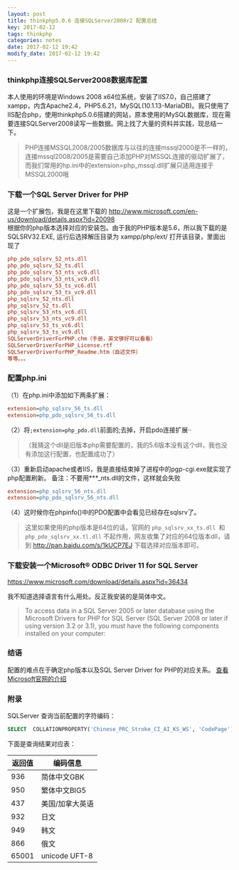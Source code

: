 ```yaml
---
layout: post
title: thinkphp5.0.6 连接SQLServer2008r2 配置总结
key: 2017-02-12
tags: thinkphp 
categories: notes
date: 2017-02-12 19:42
modify_date: 2017-02-12 19:42
---
```


### thinkphp连接SQLServer2008数据库配置

本人使用的环境是Windows 2008 x64位系统，安装了IIS7.0，自己搭建了xampp，内含Apache2.4，PHP5.6.21，MySQL(10.1.13-MariaDB)。我只使用了IIS配合php，使用thinkphp5.0.6搭建的网站，原本使用的MySQL数据库，现在需要连接SQLServer2008读写一些数据。网上找了大量的资料并实践，现总结一下。

<!--more-->

> PHP连接MSSQL2008/2005数据库与以往的连接mssql2000是不一样的，连接mssql2008/2005是需要自己添加PHP对MSSQL连接的驱动扩展了，而我们常用的hp.ini中的extension=php_mssql.dll扩展只适用连接于MSSQL2000哦

### 下载一个SQL Server Driver for PHP

这是一个扩展包，我是在这里下载的 <http://www.microsoft.com/en-us/download/details.aspx?id=20098>   
根据你的php版本选择对应的安装包。由于我的PHP版本是5.6，所以我下载的是	
SQLSRV32.EXE, 运行后选择解压目录为 xampp/php/ext/ 
打开该目录，里面出现了

```ini
php_pdo_sqlsrv_52_nts.dll
php_pdo_sqlsrv_52_ts.dll
php_pdo_sqlsrv_53_nts_vc6.dll
php_pdo_sqlsrv_53_nts_vc9.dll
php_pdo_sqlsrv_53_ts_vc6.dll
php_pdo_sqlsrv_53_ts_vc9.dll
php_sqlsrv_52_nts.dll
php_sqlsrv_52_ts.dll
php_sqlsrv_53_nts_vc6.dll
php_sqlsrv_53_nts_vc9.dll
php_sqlsrv_53_ts_vc6.dll
php_sqlsrv_53_ts_vc9.dll
SQLServerDriverForPHP.chm（手册，英文够好可以看看）
SQLServerDriverForPHP_License.rtf
SQLServerDriverForPHP_Readme.htm（自述文件）
等等。。。
```

### 配置php.ini

（1）在php.ini中添加如下两条扩展：

```ini
extension=php_sqlsrv_56_ts.dll
extension=php_pdo_sqlsrv_56_ts.dll
```

（2）将`;extension=php_pdo.dll`前面的;去掉，开启pdo连接扩展··

>（我猜这个dll是旧版本php需要配置的，我的5.6版本没有这个dll，我也没有添加这行配置，也配置成功了）

（3）重新启动apache或者IIS，我是直接结束掉了进程中的pgp-cgi.exe就实现了php配置刷新。
备注：不要用***_nts.dll的文件，这样就会失败

```ini
extension=php_sqlsrv_56_nts.dll
extension=php_pdo_sqlsrv_56_nts.dll
```

（4）这时候你在phpinfo()中的PDO配置中会看见已经存在sqlsrv了。

> 这里如果使用的php版本是64位的话，官网的 `php_sqlsrv_xx_ts.dll `和 `php_pdo_sqlsrv_xx.tl.dll` 不起作用，网友收集了对应的64位版本dll，请到
> http://pan.baidu.com/s/1kUCP7EJ
> 下载选择对应版本即可。

### 下载安装一个Microsoft® ODBC Driver 11 for SQL Server

<https://www.microsoft.com/download/details.aspx?id=36434>  

我不知道选择语言有什么用处。反正我安装的是简体中文。

>To access data in a SQL Server 2005 or later database using the Microsoft Drivers for PHP for SQL Server (SQL Server 2008 or later if using version 3.2 or 3.1), you must have the following components installed on your computer:

### 结语

配置的难点在于确定php版本以及SQL Server Driver for PHP的对应关系。
[查看Microsoft官网的介绍](https://docs.microsoft.com/en-us/sql/connect/php/system-requirements-for-the-php-sql-driver)

### 附录

SQLServer 查询当前配置的字符编码：

```sql
SELECT  COLLATIONPROPERTY('Chinese_PRC_Stroke_CI_AI_KS_WS', 'CodePage')
```

下面是查询结果对应表：

| 返回值   | 编码信息          |
| ----- | ------------- |
| 936   | 简体中文GBK       |
| 950   | 繁体中文BIG5      |
| 437   | 美国/加拿大英语      |
| 932   | 日文            |
| 949   | 韩文            |
| 866   | 俄文            |
| 65001 | unicode UFT-8 |

